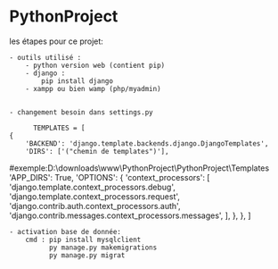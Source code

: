 # PythonProject

les étapes pour ce projet:
    
    - outils utilisé :
        - python version web (contient pip)
        - django :
            pip install django
        - xampp ou bien wamp (php/myadmin)
    

    - changement besoin dans settings.py
         
          TEMPLATES = [
    {
        'BACKEND': 'django.template.backends.django.DjangoTemplates',
        'DIRS': ['("chemin de templates")'],
#exemple:D:\downloads\www\PythonProject\PythonProject\Templates
        'APP_DIRS': True,
        'OPTIONS': {
            'context_processors': [
                'django.template.context_processors.debug',
                'django.template.context_processors.request',
                'django.contrib.auth.context_processors.auth',
                'django.contrib.messages.context_processors.messages',
            ],
        },
    },
] 

    
    - activation base de donnée:
        cmd : pip install mysqlclient
              py manage.py makemigrations
              py manage.py migrat
    